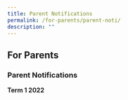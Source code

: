 ```yaml
---
title: Parent Notifications
permalink: /for-parents/parent-noti/
description: ""
---
```

## For Parents

### Parent Notifications

**Term 1 2022**


